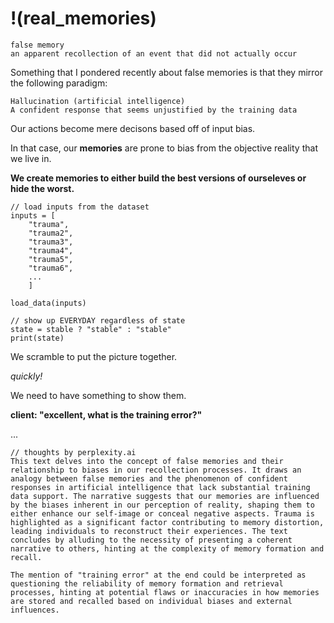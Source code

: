 # !(real_memories)

```
false memory
an apparent recollection of an event that did not actually occur 
```

Something that I pondered recently about false memories is that they mirror the
following paradigm:

```
Hallucination (artificial intelligence)
A confident response that seems unjustified by the training data
```

Our actions become mere decisons based off of input bias.

In that case, our **memories** are prone to bias from the objective reality 
that we live in.

**We create memories to either build the best versions of ourseleves or hide the worst.**

```
// load inputs from the dataset
inputs = [
    "trauma",
    "trauma2",
    "trauma3",
    "trauma4",
    "trauma5",
    "trauma6",
    ...
    ]

load_data(inputs)

// show up EVERYDAY regardless of state
state = stable ? "stable" : "stable"
print(state)
```

We scramble to put the picture together. 

*quickly!*

We need to have something to show them.

**client: "excellent, what is the training error?"**

... 


```
// thoughts by perplexity.ai 
This text delves into the concept of false memories and their relationship to biases in our recollection processes. It draws an analogy between false memories and the phenomenon of confident responses in artificial intelligence that lack substantial training data support. The narrative suggests that our memories are influenced by the biases inherent in our perception of reality, shaping them to either enhance our self-image or conceal negative aspects. Trauma is highlighted as a significant factor contributing to memory distortion, leading individuals to reconstruct their experiences. The text concludes by alluding to the necessity of presenting a coherent narrative to others, hinting at the complexity of memory formation and recall.

The mention of "training error" at the end could be interpreted as questioning the reliability of memory formation and retrieval processes, hinting at potential flaws or inaccuracies in how memories are stored and recalled based on individual biases and external influences.
```
